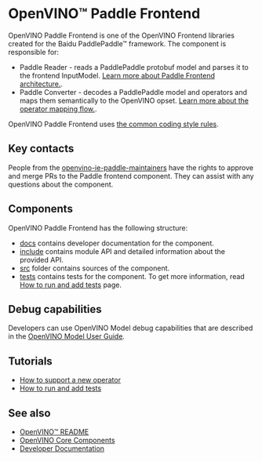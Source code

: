# OpenVINO™ Paddle Frontend

OpenVINO Paddle Frontend is one of the OpenVINO Frontend libraries created for the Baidu PaddlePaddle™ framework.
The component is responsible for:
 * Paddle Reader - reads a PaddlePaddle protobuf model and parses it to the frontend InputModel. [Learn more about Paddle Frontend architecture.](./docs/paddle_frontend_architecture.md).
 * Paddle Converter - decodes a PaddlePaddle model and operators and maps them semantically to the OpenVINO opset. [Learn more about the operator mapping flow.](./docs/operation_mapping_flow.md).

OpenVINO Paddle Frontend uses [the common coding style rules](../../../docs/dev/coding_style.md).

## Key contacts

People from the [openvino-ie-paddle-maintainers](https://github.com/orgs/openvinotoolkit/teams/openvino-ie-paddle-maintainers) have the rights to approve and merge PRs to the Paddle frontend component. They can assist with any questions about the component.

## Components

OpenVINO Paddle Frontend has the following structure:
 * [docs](./docs) contains developer documentation for the component.
 * [include](./include) contains module API and detailed information about the provided API.
 * [src](./src) folder contains sources of the component.
 * [tests](./tests) contains tests for the component. To get more information, read [How to run and add tests](./docs/tests.md) page.

## Debug capabilities

Developers can use OpenVINO Model debug capabilities that are described in the [OpenVINO Model User Guide](https://docs.openvino.ai/2025/openvino-workflow/running-inference/model-representation.html#model-debug-capabilities).

## Tutorials

 * [How to support a new operator](./docs/operation_mapping_flow.md)
 * [How to run and add tests](./docs/tests.md)

## See also
 * [OpenVINO™ README](../../README.md)
 * [OpenVINO Core Components](../README.md)
 * [Developer Documentation](../../../docs/dev/index.md)
